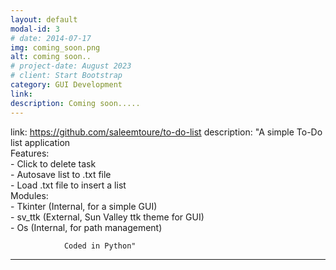 ```yaml
---
layout: default
modal-id: 3
# date: 2014-07-17
img: coming_soon.png
alt: coming soon..
# project-date: August 2023
# client: Start Bootstrap
category: GUI Development
link: 
description: Coming soon.....
---
```



link: https://github.com/saleemtoure/to-do-list
description: "A simple To-Do list application<br>
            Features: <br>
                - Click to delete task<br>
                - Autosave list to .txt file<br>
                - Load .txt file to insert a list<br>
            Modules: <br>
                - Tkinter (Internal, for a simple GUI) <br> 
                - sv_ttk (External, Sun Valley ttk theme for GUI) <br>
                - Os (Internal, for path management) <br>
                
                Coded in Python"
---

